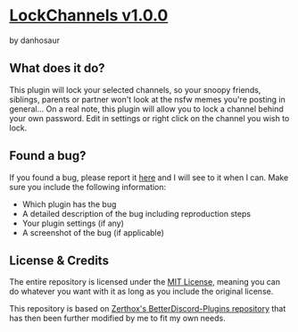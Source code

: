 # [LockChannels v1.0.0](https://github.com/DanielSimonsen90/BetterDiscord-Plugins/dist/bd/LockChannels)
by danhosaur

## What does it do?
This plugin will lock your selected channels, so your snoopy friends, siblings, parents or partner won't look at the nsfw memes you're posting in general...
On a real note, this plugin will allow you to lock a channel behind your own password. Edit in settings or right click on the channel you wish to lock.

## Found a bug?
If you found a bug, please report it [here](https://github.com/DanielSimonsen90/BetterDiscord-Plugins/issues) and I will see to it when I can. Make sure you include the following information:
- Which plugin has the bug
- A detailed description of the bug including reproduction steps
- Your plugin settings (if any)
- A screenshot of the bug (if applicable)
## License & Credits
The entire repository is licensed under the [MIT License](https://opensource.org/licenses/MIT), meaning you can do whatever you want with it as long as you include the original license.

This repository is based on [Zerthox's BetterDiscord-Plugins repository](https://github.com/Zerthox/BetterDiscord-Plugins) that has then been further modified by me to fit my own needs.